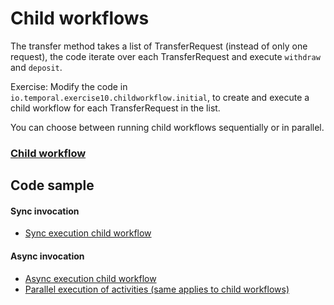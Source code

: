 # Child workflows

The transfer method takes a list of TransferRequest (instead of only one request), the code 
iterate over each TransferRequest and execute `withdraw` and `deposit`.

Exercise: Modify the code in `io.temporal.exercise10.childworkflow.initial`, to create and execute a child workflow for each TransferRequest
in the list.

You can choose between running child workflows sequentially or in parallel.

### [Child workflow](https://docs.temporal.io/application-development/features?lang=java#child-workflows)


## Code sample

#### Sync invocation
- [Sync execution child workflow](https://github.com/temporalio/samples-java/blob/main/src/main/java/io/temporal/samples/hello/HelloChild.java#L98)


#### Async invocation
- [Async execution child workflow](https://github.com/temporalio/samples-java/blob/main/src/main/java/io/temporal/samples/hello/HelloChild.java#L89)
- [Parallel execution of activities (same applies to child workflows)](https://github.com/temporalio/samples-java/blob/main/src/main/java/io/temporal/samples/hello/HelloParallelActivity.java)